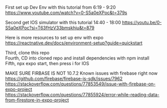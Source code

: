 First set up Dev Env with this tutorial from 6:19 - 9:20
https://www.youtube.com/watch?v=0-S5a0eXPoc&t=379s

Second get IOS simulator with this tutorial 14:40 - 18:00
https://youtu.be/0-S5a0eXPoc?si=T63fHzV33bmskhju&t=879

Here is more resources to set up env with expo
https://reactnative.dev/docs/environment-setup?guide=quickstart

Third, clone this repo  <br />
Fourth, CD into cloned repo and install dependencies with npm install  <br />
Fifth, npx expo start, then press i for IOS


MAKE SURE FIRBASE IS NOT 10.7.2 Known issues with firebase right now <br />
https://github.com/firebase/firebase-js-sdk/issues/7962 <br />
https://stackoverflow.com/questions/77853549/issue-with-firebase-on-expo-project <br />
https://stackoverflow.com/questions/77855924/error-while-reading-data-from-firestore-in-expo-project
